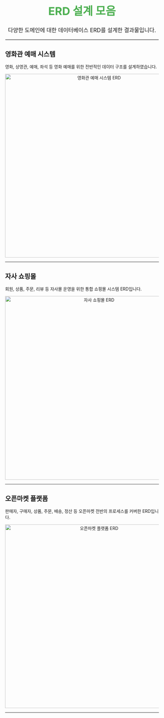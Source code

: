 <h1 align="center" style="font-size: 36px; color: #4CAF50;"> ERD 설계 모음</h1>

<p align="center" style="font-size: 18px;">
  다양한 도메인에 대한 데이터베이스 ERD를 설계한 결과물입니다.
</p>

<hr style="border: 1px solid #ddd;" />

## 영화관 예매 시스템

<p>
영화, 상영관, 예매, 좌석 등 영화 예매를 위한 전반적인 데이터 구조를 설계하였습니다.
</p>

<p align="center">
  <img src="https://github.com/user-attachments/assets/c06b4bd1-65df-4d50-ae8c-34c5285609c3" alt="영화관 예매 시스템 ERD" width="600"/>
</p>

---

## 자사 쇼핑몰

<p>
회원, 상품, 주문, 리뷰 등 자사몰 운영을 위한 통합 쇼핑몰 시스템 ERD입니다.
</p>

<p align="center">
  <img src="https://github.com/user-attachments/assets/e0c99dc0-b759-4ed8-8f89-cd1cb89f6d3d" alt="자사 쇼핑몰 ERD" width="600"/>
</p>

---

## 오픈마켓 플랫폼

<p>
판매자, 구매자, 상품, 주문, 배송, 정산 등 오픈마켓 전반의 프로세스를 커버한 ERD입니다.
</p>

<p align="center">
  <img src="https://github.com/user-attachments/assets/597c9500-6d7c-415c-9a1c-e0cce64af90b" alt="오픈마켓 플랫폼 ERD" width="600"/>
</p>

---

